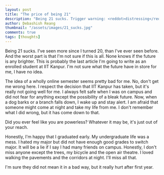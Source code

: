 ```yaml
---
layout: post
title: "The price of being 21"
description: "Being 21 sucks. Trigger warning: <reddot>distressing</reddot>."
author: Debashish Reang
thumbnail: "/assets/images/21_sucks.jpg"
comments: true
tags: [thoughts]
---
```

Being 21 sucks. I've seen more since I turned 20, than I've ever seen before. And the worst part is that I'm not sure if this is all. None knows if the future is any brighter. This is probably the last article I'm going to write as an enrolled student at IIT Kanpur. I'm not sure what the future have in store for me, I have no idea.

The idea of a wholly online semester seems pretty bad for me. No, don't get me wrong here. I respect the decision that IIT Kanpur has taken, but it's really not going well for me. I always felt safe when I was on campus and did not fear for anything except the possibility of a bleak future. Now, when a dog barks or a branch falls down, I wake up and stay alert. I am afraid that someone might come at night and take my life from me. I don't remember what I did wrong, but it has come down to that.

Did you ever feel like you are powerless? Whatever it may be, it's just out of your reach.

Honestly, I'm happy that I graduated early. My undergraduate life was a mess. I hated my major but did not have enough good grades to switch major. It will be a lie if I say I had many friends on campus. Honestly, I don't miss anyone except the trees, my bicycle and the open air theatre. I loved walking the pavements and the corridors at night. I'll miss all that.

I'm sure they did not mean it in a bad way, but it really hurt after first year.